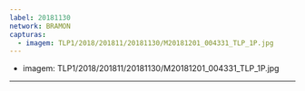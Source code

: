 ```yaml
---
label: 20181130
network: BRAMON
capturas:
  - imagem: TLP1/2018/201811/20181130/M20181201_004331_TLP_1P.jpg
---
```

  - imagem: TLP1/2018/201811/20181130/M20181201_004331_TLP_1P.jpg
---
